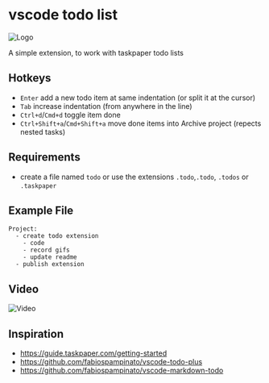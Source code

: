 # vscode todo list

![Logo](https://raw.githubusercontent.com/thisotherthing/vscode-todo-list/master/icon/icon.png)

A simple extension, to work with taskpaper todo lists

## Hotkeys
- `Enter` add a new todo item at same indentation (or split it at the cursor)
- `Tab` increase indentation (from anywhere in the line)
- `Ctrl+d`/`Cmd+d` toggle item done
- `Ctrl+Shift+a`/`Cmd+Shift+a` move done items into Archive project (repects nested tasks)

## Requirements
- create a file named `todo` or use the extensions `.todo`,`.todo`, `.todos` or `.taskpaper`

## Example File
```
Project:
  - create todo extension
    - code
    - record gifs
    - update readme
  - publish extension
```

## Video
![Video](https://raw.githubusercontent.com/thisotherthing/vscode-todo-list/master/store-assets/recording.gif)

## Inspiration
- https://guide.taskpaper.com/getting-started
- https://github.com/fabiospampinato/vscode-todo-plus
- https://github.com/fabiospampinato/vscode-markdown-todo
